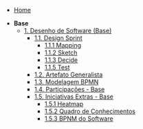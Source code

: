 <!-- docs/_sidebar.md -->

- [Home](/)
<!-- - [Projetos](/docs/Projeto/Projeto.md) -->

- **Base**
  - [1. Desenho de Software (Base)](/Base/1.Base.md)
    - [1.1. Design Sprint](/Base/1.1.DesignSprint.md)
      - [1.1.1 Mapping](/Base/1.1.1.Mapping.md)
      - [1.1.2 Sketch](/Base/1.1.2.Sketch.md)
      - [1.1.3 Decide](/Base/1.1.3.Decide.md)
      - [1.1.5 Test](/Base/1.1.5.DesignSprintTestes.md)
    - [1.2. Artefato Generalista](/Base/1.2.ArtefatoGeneralista.md)
    - [1.3. Modelagem BPMN](/Base/1.3.ModelagemBPMN.md)
    - [1.4. Participações - Base](/Base/1.4.ParticipacoesBase.md)
    - [1.5. Iniciativas Extras - Base](/Base/1.5.IniciativasExtras.md)
      - [1.5.1 Heatmap](/Base/Extra/heatmap.md)
      - [1.5.2 Quadro de Conhecimentos](/Base/Extra/quadro-de-conhecimentos.md)
      - [1.5.3 BPNM do Software](/Base/Extra/1.3.1.BPNMProjeto.md)
